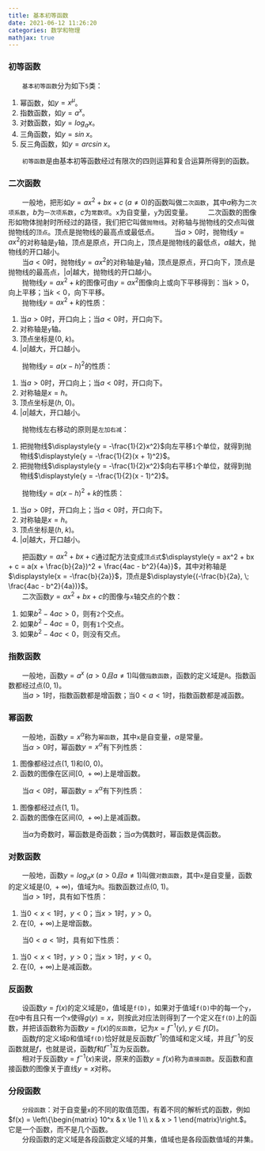 ```yaml
---
title: 基本初等函数
date: 2021-06-12 11:26:20
categories: 数学和物理
mathjax: true
---
```

### 初等函数

&emsp;&emsp;`基本初等函数`分为如下`5`类：<!--more-->

1. 幂函数，如$y = x^{\mu}$。
2. 指数函数，如$y = a^x$。
3. 对数函数，如$y = log_{a}x$。
4. 三角函数，如$y = sin \; x$。
5. 反三角函数，如$y = arcsin \; x$。

&emsp;&emsp;`初等函数`是由基本初等函数经过有限次的四则运算和复合运算所得到的函数。

### 二次函数

&emsp;&emsp;一般地，把形如$y = ax^2 + bx + c \; (a \neq 0)$的函数叫做`二次函数`，其中$a$称为`二次项系数`，$b$为`一次项系数`，$c$为`常数项`。`x`为自变量，`y`为因变量。
&emsp;&emsp;二次函数的图像形如物体抛射时所经过的路径，我们把它叫做`抛物线`。对称轴与抛物线的交点叫做抛物线的`顶点`。顶点是抛物线的最高点或最低点。
&emsp;&emsp;当$a > 0$时，抛物线$y = ax^2$的对称轴是`y`轴，顶点是原点，开口向上，顶点是抛物线的最低点，$a$越大，抛物线的开口越小。<br>
&emsp;&emsp;当$a < 0$时，抛物线$y = ax^2$的对称轴是`y`轴，顶点是原点，开口向下，顶点是抛物线的最高点，$\left | a \right |$越大，抛物线的开口越小。<br>
&emsp;&emsp;抛物线$y = ax^2 + k$的图像可由$y = ax^2$图像向上或向下平移得到：当$k > 0$，向上平移；当$k < 0$，向下平移。<br>
&emsp;&emsp;抛物线$y = ax^2 + k$的性质：

1. 当$a > 0$时，开口向上；当$a < 0$时，开口向下。
2. 对称轴是`y`轴。
3. 顶点坐标是$(0, \; k)$。
4. $\left | a \right |$越大，开口越小。

&emsp;&emsp;抛物线$y = a(x - h)^2$的性质：

1. 当$a > 0$时，开口向上；当$a < 0$时，开口向下。
2. 对称轴是$x = h$。
3. 顶点坐标是$(h, \; 0)$。
4. $\left | a \right |$越大，开口越小。

&emsp;&emsp;抛物线左右移动的原则是`左加右减`：

1. 把抛物线$\displaystyle{y = -\frac{1}{2}x^2}$向左平移`1`个单位，就得到抛物线$\displaystyle{y = -\frac{1}{2}(x + 1)^2}$。<br>
2. 把抛物线$\displaystyle{y = -\frac{1}{2}x^2}$向右平移`1`个单位，就得到抛物线$\displaystyle{y = -\frac{1}{2}(x - 1)^2}$。

&emsp;&emsp;抛物线$y = a(x - h)^2 + k$的性质：

1. 当$a > 0$时，开口向上；当$a < 0$时，开口向下。
2. 对称轴是$x = h$。
3. 顶点坐标是$(h, \; k)$。
4. $\left | a \right |$越大，开口越小。

&emsp;&emsp;把函数$y = ax^2 + bx + c$通过配方法变成`顶点式`$\displaystyle{y = ax^2 + bx + c = a(x + \frac{b}{2a})^2 + \frac{4ac - b^2}{4a}}$，其中对称轴是$\displaystyle{x = -\frac{b}{2a}}$，顶点是$\displaystyle{(-\frac{b}{2a}, \; \frac{4ac - b^2}{4a})}$。<br>
&emsp;&emsp;二次函数$y = ax^2 + bx + c$的图像与`x`轴交点的个数：

1. 如果$b^2 - 4ac > 0$，则有`2`个交点。
2. 如果$b^2 - 4ac = 0$，则有`1`个交点。
3. 如果$b^2 - 4ac < 0$，则没有交点。

### 指数函数

&emsp;&emsp;一般地，函数$y = a^x \; (a > 0且a \neq 1)$叫做`指数函数`，函数的定义域是`R`。指数函数都经过点$(0, \; 1)$。<br>
&emsp;&emsp;当$a > 1$时，指数函数都是增函数；当$0 < a < 1$时，指数函数都是减函数。

### 幂函数

&emsp;&emsp;一般地，函数$y = x^\alpha$称为`幂函数`，其中`x`是自变量，$\alpha$是常量。<br>
&emsp;&emsp;当$\alpha > 0$时，幂函数$y = x^\alpha$有下列性质：

1. 图像都经过点$(1, \; 1)$和$(0, \; 0)$。
2. 函数的图像在区间$[0, \; +\infty)$上是增函数。

&emsp;&emsp;当$\alpha < 0$时，幂函数$y = x^\alpha$有下列性质：

1. 图像都经过点$(1, \; 1)$。
2. 函数的图像在区间$(0, \; +\infty)$上是减函数。

&emsp;&emsp;当$\alpha$为奇数时，幂函数是奇函数；当$\alpha$为偶数时，幂函数是偶函数。

### 对数函数

&emsp;&emsp;一般地，函数$y = log_{a}x \; (a > 0且a \neq 1)$叫做`对数函数`，其中`x`是自变量，函数的定义域是$(0, \; +\infty)$，值域为`R`。指数函数过点$(0, \; 1)$。<br>
&emsp;&emsp;当$a > 1$时，具有如下性质：

1. 当$0 < x < 1$时，$y < 0$；当$x > 1$时，$y > 0$。
2. 在$(0, \; +\infty)$上是增函数。

&emsp;&emsp;当$0 < a < 1$时，具有如下性质：

1. 当$0 < x < 1$时，$y > 0$；当$x > 1$时，$y < 0$。
2. 在$(0, \; +\infty)$上是减函数。

### 反函数

&emsp;&emsp;设函数$y = f(x)$的定义域是`D`，值域是`f(D)`，如果对于值域`f(D)`中的每一个`y`，在`D`中有且只有一个`x`使得$g(y) = x$，则按此对应法则得到了一个定义在`f(D)`上的函数，并把该函数称为函数$y = f(x)$的`反函数`，记为$x = f^{-1}(y), \; y \in f(D)$。<br>
&emsp;&emsp;函数$f$的定义域`D`和值域`f(D)`恰好就是反函数$f^{-1}$的值域和定义域，并且$f^{-1}$的反函数就是$f$，也就是说，函数$f$和$f^{-1}$互为反函数。<br>
&emsp;&emsp;相对于反函数$y = f^{-1}(x)$来说，原来的函数$y = f(x)$称为`直接函数`。反函数和直接函数的图像关于直线$y = x$对称。

### 分段函数

&emsp;&emsp;`分段函数`：对于自变量`x`的不同的取值范围，有着不同的解析式的函数，例如$f(x) = \left\{\begin{matrix} 10^x & x \le 1 \\ x & x > 1 \end{matrix}\right.$。它是一个函数，而不是几个函数。<br>
&emsp;&emsp;分段函数的定义域是各段函数定义域的并集，值域也是各段函数值域的并集。